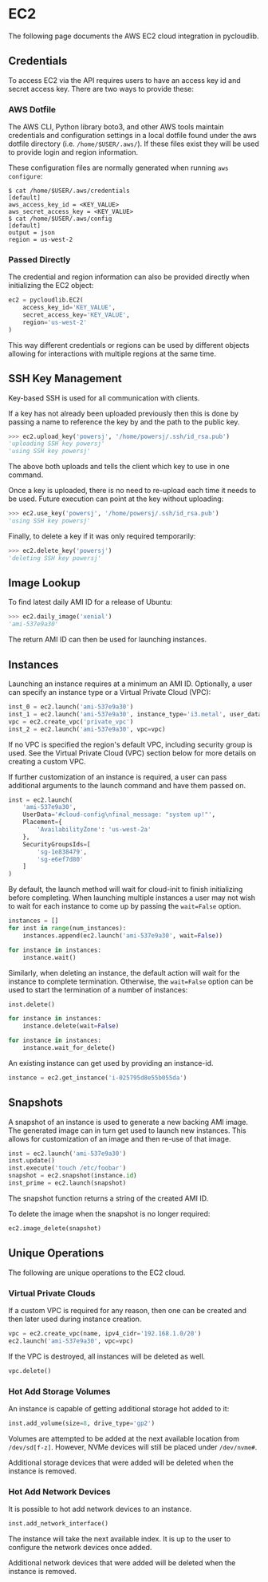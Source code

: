 # EC2

The following page documents the AWS EC2 cloud integration in pycloudlib.

## Credentials

To access EC2 via the API requires users to have an access key id and secret access key. There are two ways to provide these:

### AWS Dotfile

The AWS CLI, Python library boto3, and other AWS tools maintain credentials and configuration settings in a local dotfile found under the aws dotfile directory (i.e. `/home/$USER/.aws/`). If these files exist they will be used to provide login and region information.

These configuration files are normally generated when running `aws configure`:

```shell
$ cat /home/$USER/.aws/credentials
[default]
aws_access_key_id = <KEY_VALUE>
aws_secret_access_key = <KEY_VALUE>
$ cat /home/$USER/.aws/config
[default]
output = json
region = us-west-2
```

### Passed Directly

The credential and region information can also be provided directly when initializing the EC2 object:

```python
ec2 = pycloudlib.EC2(
    access_key_id='KEY_VALUE',
    secret_access_key='KEY_VALUE',
    region='us-west-2'
)
```

This way different credentials or regions can be used by different objects allowing for interactions with multiple regions at the same time.

## SSH Key Management

Key-based SSH is used for all communication with clients.

If a key has not already been uploaded previously then this is done by passing a name to reference the key by and the path to the public key.

```python
>>> ec2.upload_key('powersj', '/home/powersj/.ssh/id_rsa.pub')
'uploading SSH key powersj'
'using SSH key powersj'
```

The above both uploads and tells the client which key to use in one command.

Once a key is uploaded, there is no need to re-upload each time it needs to be used. Future execution can point at the key without uploading:

```python
>>> ec2.use_key('powersj', '/home/powersj/.ssh/id_rsa.pub')
'using SSH key powersj'
```

Finally, to delete a key if it was only required temporarily:

```python
>>> ec2.delete_key('powersj')
'deleting SSH key powersj'
```

## Image Lookup

To find latest daily AMI ID for a release of Ubuntu:

```python
>>> ec2.daily_image('xenial')
'ami-537e9a30'
```

The return AMI ID can then be used for launching instances.

## Instances

Launching an instance requires at a minimum an AMI ID. Optionally, a user can specify an instance type or a Virtual Private Cloud (VPC):

```python
inst_0 = ec2.launch('ami-537e9a30')
inst_1 = ec2.launch('ami-537e9a30', instance_type='i3.metal', user_data=data)
vpc = ec2.create_vpc('private_vpc')
inst_2 = ec2.launch('ami-537e9a30', vpc=vpc)
```

If no VPC is specified the region's default VPC, including security group is used. See the Virtual Private Cloud (VPC) section below for more details on creating a custom VPC.

If further customization of an instance is required, a user can pass additional arguments to the launch command and have them passed on.

```python
inst = ec2.launch(
    'ami-537e9a30',
    UserData='#cloud-config\nfinal_message: "system up!"',
    Placement={
        'AvailabilityZone': 'us-west-2a'
    },
    SecurityGroupsIds=[
        'sg-1e838479',
        'sg-e6ef7d80'
    ]
)
```

By default, the launch method will wait for cloud-init to finish initializing before completing. When launching multiple instances a user may not wish to wait for each instance to come up by passing the `wait=False` option.

```python
instances = []
for inst in range(num_instances):
    instances.append(ec2.launch('ami-537e9a30', wait=False))

for instance in instances:
    instance.wait()
```

Similarly, when deleting an instance, the default action will wait for the instance to complete termination. Otherwise, the `wait=False` option can be used to start the termination of a number of instances:

```python
inst.delete()

for instance in instances:
    instance.delete(wait=False)

for instance in instances:
    instance.wait_for_delete()
```

An existing instance can get used by providing an instance-id.

```python
instance = ec2.get_instance('i-025795d8e55b055da')
```

## Snapshots

A snapshot of an instance is used to generate a new backing AMI image. The generated image can in turn get used to launch new instances. This allows for customization of an image and then re-use of that image.

```python
inst = ec2.launch('ami-537e9a30')
inst.update()
inst.execute('touch /etc/foobar')
snapshot = ec2.snapshot(instance.id)
inst_prime = ec2.launch(snapshot)
```

The snapshot function returns a string of the created AMI ID.

To delete the image when the snapshot is no longer required:

```python
ec2.image_delete(snapshot)
```

## Unique Operations

The following are unique operations to the EC2 cloud.

### Virtual Private Clouds

If a custom VPC is required for any reason, then one can be created
and then later used during instance creation.

```python
vpc = ec2.create_vpc(name, ipv4_cidr='192.168.1.0/20')
ec2.launch('ami-537e9a30', vpc=vpc)
```

If the VPC is destroyed, all instances will be deleted as well.

```python
vpc.delete()
```

### Hot Add Storage Volumes

An instance is capable of getting additional storage hot added to it:

```python
inst.add_volume(size=8, drive_type='gp2')
```

Volumes are attempted to be added at the next available location from `/dev/sd[f-z]`. However, NVMe devices will still be placed under `/dev/nvme#`.

Additional storage devices that were added will be deleted when the instance is removed.

### Hot Add Network Devices

It is possible to hot add network devices to an instance.

```python
inst.add_network_interface()
```

The instance will take the next available index. It is up to the user to configure the network devices once added.

Additional network devices that were added will be deleted when the instance is removed.
